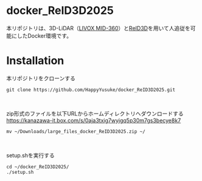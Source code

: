 # docker_ReID3D2025
本リポジトリは、3D-LiDAR（[LIVOX MID-360](https://www.livoxtech.com/jp/mid-360)）と[ReID3D](https://github.com/GWxuan/ReID3D.git)を用いて人追従を可能にしたDocker環境です。
</br>

# Installation
本リポジトリをクローンする

```
git clone https://github.com/HappyYusuke/docker_ReID3D2025.git
```

</br>

zip形式のファイルを以下URLからホームディレクトリへダウンロードする</br>
https://kanazawa-it.box.com/s/0aja3txig7wyjgq5p30m7gs3becye8k7

```
mv ~/Downloads/large_files_docker_ReID3D2025.zip ~/
```

</br>

setup.shを実行する

```
cd ~/docker_ReID3D2025/
./setup.sh
```
